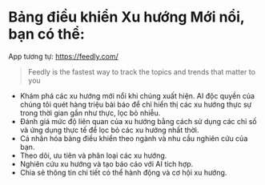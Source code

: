 
# Bảng điều khiển Xu hướng Mới nổi, bạn có thể:

App tương tự: https://feedly.com/
> Feedly is the fastest way to track the topics and trends that matter to you

- Khám phá các xu hướng mới nổi khi chúng xuất hiện. AI độc quyền của chúng tôi quét hàng triệu bài báo để chỉ hiển thị các xu hướng thực sự trong thời gian gần như thực, lọc bỏ nhiễu.
- Đánh giá mức độ liên quan của xu hướng bằng cách sử dụng các chỉ số và ứng dụng thực tế để lọc bỏ các xu hướng nhất thời.
- Cá nhân hóa bảng điều khiển theo ngành và nhu cầu nghiên cứu của bạn.
- Theo dõi, ưu tiên và phân loại các xu hướng.
- Nghiên cứu xu hướng và tạo báo cáo với AI tích hợp.
- Chia sẻ thông tin chi tiết có thể hành động và cơ hội xu hướng.

